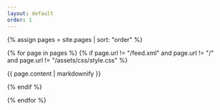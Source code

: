 ```yaml
---
layout: default
order: 1
---
```


{% assign pages = site.pages | sort: "order" %}

{% for page in pages %}
  {% if page.url != "/feed.xml" and  page.url != "/"   and page.url != "/assets/css/style.css"   %}

{{ page.content | markdownify }}

  {% endif %}

{% endfor %}